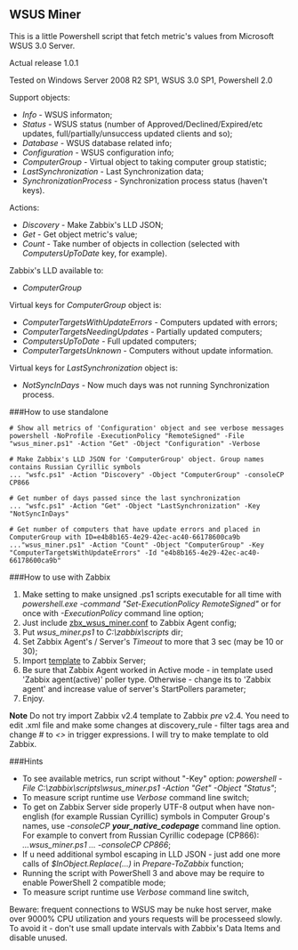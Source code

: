 ## WSUS Miner 
This is a little Powershell script that fetch metric's values from Microsoft WSUS 3.0 Server.

Actual release 1.0.1

Tested on Windows Server 2008 R2 SP1, WSUS 3.0 SP1, Powershell 2.0

Support objects:
- _Info_                   - WSUS informaton;
- _Status_                 - WSUS status (number of Approved/Declined/Expired/etc updates, full/partially/unsuccess updated clients and so);
- _Database_               - WSUS database related info;
- _Configuration_          - WSUS configuration info;
- _ComputerGroup_          - Virtual object to taking computer group statistic;
- _LastSynchronization_    - Last Synchronization data;
- _SynchronizationProcess_ - Synchronization process status (haven't keys).

Actions:
- _Discovery_ - Make Zabbix's LLD JSON;
- _Get_       - Get object metric's value;
- _Count_     - Take number of objects in collection (selected with _ComputersUpToDate_ key, for example).

Zabbix's LLD available to:
- _ComputerGroup_ 

Virtual keys for _ComputerGroup_ object is:
- _ComputerTargetsWithUpdateErrors_ - Computers updated with errors;
- _ComputerTargetsNeedingUpdates_   - Partially updated computers;
- _ComputersUpToDate_               - Full updated computers;
- _ComputerTargetsUnknown_          - Computers without update information.

Virtual keys for _LastSynchronization_ object is:
- _NotSyncInDays_ - Now much days was not running Synchronization process.

###How to use standalone

    # Show all metrics of 'Configuration' object and see verbose messages
    powershell -NoProfile -ExecutionPolicy "RemoteSigned" -File "wsus_miner.ps1" -Action "Get" -Object "Configuration" -Verbose

    # Make Zabbix's LLD JSON for 'ComputerGroup' object. Group names contains Russian Cyrillic symbols
    ... "wsfc.ps1" -Action "Discovery" -Object "ComputerGroup" -consoleCP CP866

    # Get number of days passed since the last synchronization
    ... "wsfc.ps1" -Action "Get" -Object "LastSynchronization" -Key "NotSyncInDays"

    # Get number of computers that have update errors and placed in ComputerGroup with ID=e4b8b165-4e29-42ec-ac40-66178600ca9b
    ..."wsus_miner.ps1" -Action "Count" -Object "ComputerGroup" -Key "ComputerTargetsWithUpdateErrors" -Id "e4b8b165-4e29-42ec-ac40-66178600ca9b"


###How to use with Zabbix
1. Make setting to make unsigned .ps1 scripts executable for all time with _powershell.exe -command "Set-ExecutionPolicy RemoteSigned"_ or for once with _-ExecutionPolicy_ command line option;
2. Just include [zbx\_wsus\_miner.conf](https://github.com/zbx-sadman/wsus_miner/tree/master/Zabbix_Templates/zbx_wsus_miner.conf) to Zabbix Agent config;
3. Put _wsus\_miner.ps1_ to _C:\zabbix\scripts_ dir; 
4. Set Zabbix Agent's / Server's _Timeout_ to more that 3 sec (may be 10 or 30);
5. Import [template](https://github.com/zbx-sadman/wsus_miner/tree/master/Zabbix_Templates) to Zabbix Server;
6. Be sure that Zabbix Agent worked in Active mode - in template used 'Zabbix agent(active)' poller type. Otherwise - change its to 'Zabbix agent' and increase value of server's StartPollers parameter;
7. Enjoy.

**Note**
Do not try import Zabbix v2.4 template to Zabbix _pre_ v2.4. You need to edit .xml file and make some changes at discovery_rule - filter tags area and change _#_ to _<>_ in trigger expressions. I will try to make template to old Zabbix.

###Hints
- To see available metrics, run script without "-Key" option: _powershell -File C:\zabbix\scripts\wsus\_miner.ps1 -Action "Get" -Object "Status"_;
- To measure script runtime use _Verbose_ command line switch;
- To get on Zabbix Server side properly UTF-8 output when have non-english (for example Russian Cyrillic) symbols in Computer Group's names, use  _-consoleCP **your_native_codepage**_ command line option. For example to convert from Russian Cyrillic codepage (CP866): _...wsus\_miner.ps1 ... -consoleCP CP866_;
- If u need additional symbol escaping in LLD JSON - just add one more calls of _$InObject.Replace(...)_  in _Prepare-ToZabbix_ function;
- Running the script with PowerShell 3 and above may be require to enable PowerShell 2 compatible mode;
- To measure script runtime use _Verbose_ command line switch,

Beware: frequent connections to WSUS may be nuke host server, make over 9000% CPU utilization and yours requests will be processeed slowly. To avoid it - don't use small update intervals with Zabbix's Data Items and disable unused.

